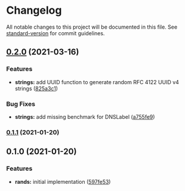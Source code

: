 # Changelog

All notable changes to this project will be documented in this file. See [standard-version](https://github.com/conventional-changelog/standard-version) for commit guidelines.

## [0.2.0](https://github.com/jimeh/rands/compare/v0.1.1...v0.2.0) (2021-03-16)


### Features

* **strings:** add UUID function to generate random RFC 4122 UUID v4 strings ([825a3c1](https://github.com/jimeh/rands/commit/825a3c18fbc8e0497eafea9254baadb2951f23c6))


### Bug Fixes

* **strings:** add missing benchmark for DNSLabel ([a755fe9](https://github.com/jimeh/rands/commit/a755fe957a485e4c29b8ade474878b265785bc66))

### [0.1.1](https://github.com/jimeh/rands/compare/v0.1.0...v0.1.1) (2021-01-20)

## 0.1.0 (2021-01-20)


### Features

* **rands:** initial implementation ([597fe53](https://github.com/jimeh/rands/commit/597fe535d32763f6b892e376bed4f2030c0aa45f))
